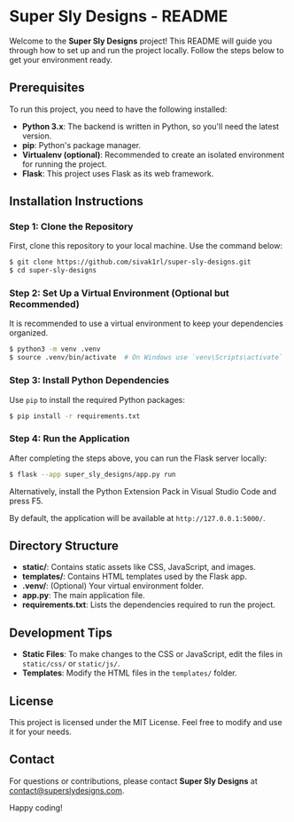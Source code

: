 # Super Sly Designs - README

Welcome to the **Super Sly Designs** project! This README will guide you through how to set up and run the project locally. Follow the steps below to get your environment ready.

## Prerequisites

To run this project, you need to have the following installed:

- **Python 3.x**: The backend is written in Python, so you'll need the latest version.
- **pip**: Python's package manager.
- **Virtualenv (optional)**: Recommended to create an isolated environment for running the project.
- **Flask**: This project uses Flask as its web framework.

## Installation Instructions

### Step 1: Clone the Repository

First, clone this repository to your local machine. Use the command below:

```bash
$ git clone https://github.com/sivak1rl/super-sly-designs.git
$ cd super-sly-designs
```

### Step 2: Set Up a Virtual Environment (Optional but Recommended)

It is recommended to use a virtual environment to keep your dependencies organized.

```bash
$ python3 -m venv .venv
$ source .venv/bin/activate  # On Windows use `venv\Scripts\activate`
```

### Step 3: Install Python Dependencies

Use `pip` to install the required Python packages:

```bash
$ pip install -r requirements.txt
```

### Step 4: Run the Application

After completing the steps above, you can run the Flask server locally:

```bash
$ flask --app super_sly_designs/app.py run
```

Alternatively, install the Python Extension Pack in Visual Studio Code and press F5.

By default, the application will be available at `http://127.0.0.1:5000/`.

## Directory Structure

- **static/**: Contains static assets like CSS, JavaScript, and images.
- **templates/**: Contains HTML templates used by the Flask app.
- **.venv/**: (Optional) Your virtual environment folder.
- **app.py**: The main application file.
- **requirements.txt**: Lists the dependencies required to run the project.

## Development Tips

- **Static Files**: To make changes to the CSS or JavaScript, edit the files in `static/css/` or `static/js/`.
- **Templates**: Modify the HTML files in the `templates/` folder.

## License

This project is licensed under the MIT License. Feel free to modify and use it for your needs.

## Contact

For questions or contributions, please contact **Super Sly Designs** at [contact@superslydesigns.com](mailto:contact@superslydesigns.com).

Happy coding!

